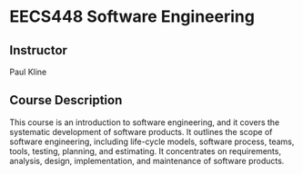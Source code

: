 # EECS448 Software Engineering

## Instructor
Paul Kline

## Course Description
This course is an introduction to software engineering, and it covers the systematic development of software products. It outlines the scope of software engineering, including life-cycle models, software process, teams, tools, testing, planning, and estimating. It concentrates on requirements, analysis, design, implementation, and maintenance of software products.
